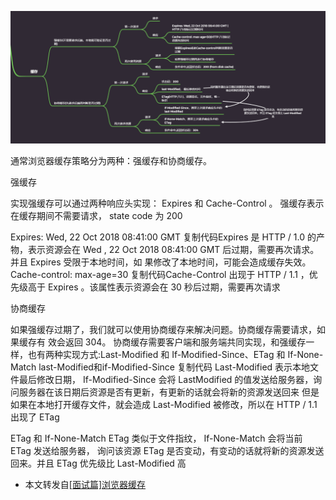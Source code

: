 ![http浏览器缓存作用机制](./img.jpg)

通常浏览器缓存策略分为两种：强缓存和协商缓存。

强缓存

实现强缓存可以通过两种响应头实现： Expires 和 Cache-Control 。
强缓存表示在缓存期间不需要请求， state code 为 200

Expires: Wed, 22 Oct 2018 08:41:00 GMT
复制代码Expires 是 HTTP / 1.0 的产物，表示资源会在 Wed , 22 Oct 2018 08:41:00 GMT 后过期，需要再次请求。并且 Expires 受限于本地时间，如 果修改了本地时间，可能会造成缓存失效。
Cache-control: max-age=30
复制代码Cache-Control 出现于 HTTP / 1.1 ，优先级⾼于 Expires 。该属性表示资源会在 30 秒后过期，需要再次请求

协商缓存

如果强缓存过期了，我们就可以使⽤协商缓存来解决问题。协商缓存需要请求，如果缓存有 效会返回 304。
协商缓存需要客户端和服务端共同实现，和强缓存⼀样，也有两种实现⽅式:Last-Modified 和 If-Modified-Since、ETag 和 If-None-Match last-Modified和if-Modified-Since
复制代码
Last-Modified 表示本地⽂件最后修改⽇期， If-Modified-Since 会将 LastModified 的值发送给服务器，询问服务器在该⽇期后资源是否有更新，有更新的话就会将新的资源发送回来
但是如果在本地打开缓存⽂件，就会造成 Last-Modified 被修改，所以在 HTTP / 1.1 出现了 ETag

ETag 和 If-None-Match
ETag 类似于⽂件指纹， If-None-Match 会将当前 ETag 发送给服务器， 询问该资源 ETag 是否变动，有变动的话就将新的资源发送回来。并且 ETag 优先级⽐ Last-Modified ⾼

- 本文转发自[[面试篇]浏览器缓存](https://juejin.im/post/5e8c0cdff265da48027a22d3)